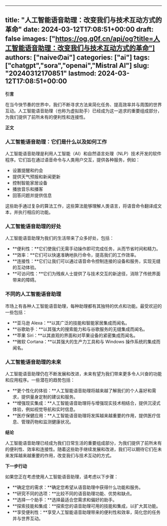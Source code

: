 
---
title: "人工智能语音助理：改变我们与技术互动方式的革命"
date: 2024-03-12T17:08:51+00:00
draft: false
images: ["https://og.g0f.cn/api/og?title=人工智能语音助理：改变我们与技术互动方式的革命"]
authors: ["naiveのai"]
categories: ["ai"]
tags: ["chatgpt","sora","openai","Mistral AI"]
slug: "20240312170851"
lastmod: 2024-03-12T17:08:51+00:00
---
**引言**

在当今快节奏的世界中，我们不断寻求方法来简化任务、提高效率并与周围的世界互动。人工智能语音助理（也称为虚拟助手）已经成为这一追求的重要组成部分，为我们提供了前所未有的便利性和连接性。

**正文**

### 人工智能语音助理：它们是什么以及如何工作

人工智能语音助理是利用人工智能（AI）和自然语言处理（NLP）技术开发的软件程序。它们旨在通过语音命令与人类用户交互，提供各种服务，例如：

- 设置提醒和约会
- 提供天气预报和新闻更新
- 控制智能家居设备
- 播放音乐和播客
- 回答问题并提供信息

这些助手通过复杂的算法工作，这些算法能够理解人类语言，将语音命令翻译成文本，并执行相应的功能。

### 人工智能语音助理的好处

人工智能语音助理为我们的生活带来了众多好处，包括：

- **便利性：**它们使我们无需手动操作即可完成任务，从而节省时间和精力。
- **效率：**它们可以快速准确地执行命令，提高我们的工作效率。
- **连接性：**它们让我们可以通过语音命令控制连接的设备和服务，实现无缝的互动体验。
- **可访问性：**它们为残疾人士提供了与技术交互的新途径，消除了传统界面带来的障碍。

### 不同的人工智能语音助理

市场上有各种人工智能语音助理，每种助理都有其独特的优点和功能。最受欢迎的一些包括：

- **亚马逊 Alexa：**以其广泛的技能和智能家居集成而闻名。
- **谷歌助手：**以其强大的搜索能力和与谷歌服务的无缝集成而闻名。
- **苹果 Siri：**以其直观的界面和对苹果设备的紧密集成而闻名。
- **微软 Cortana：**以其强大的生产力工具和与 Windows 操作系统的集成而闻名。

### 人工智能语音助理的未来

人工智能语音助理仍在不断发展和改进，未来有望为我们带来更多令人兴奋的功能和应用程序。一些潜在的趋势包括：

- **更个性化的体验：**人工智能语音助理将越来越了解我们的个人喜好和需求，提供量身定制的建议和服务。
- **增强现实集成：**人工智能语音助理将与增强现实技术相结合，提供沉浸式体验，例如视觉导航和实时信息。
- **医疗保健应用：**人工智能语音助理将发挥越来越重要的作用，提供医疗信息、管理药物和监测健康状况。

**结论**

人工智能语音助理已经成为我们日常生活的重要组成部分，为我们提供了前所未有的便利性、效率和连接性。随着这些助手继续发展和改进，我们可以期待它们在未来发挥越来越重要的作用，改变我们与技术互动的方式。

**下一步行动**

如果您正在考虑使用人工智能语音助理，请考虑以下步骤：

- **确定您的需求：**确定您希望从语音助理中获得什么功能和服务。
- **研究不同的选项：**比较不同的语音助理功能、优势和缺点。
- **选择一个助手：**选择最适合您需求和偏好的助手。
- **探索技能和集成：**探索您的语音助理可用的技能和集成，以扩大其功能。
- **享受便利性：**享受人工智能语音助理带来的便利性和效率，简化您的任务并与世界互动。
